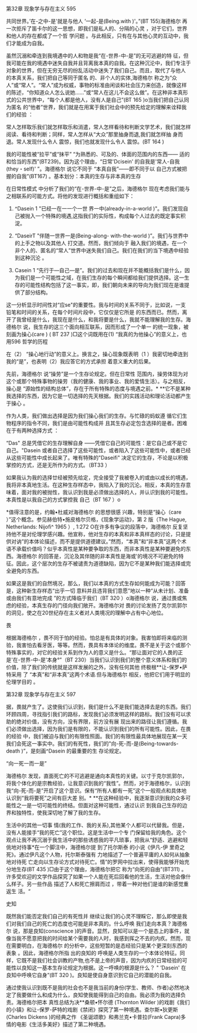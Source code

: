 第32章 现象学与存在主义 595

共同世界。’在-之中-是'就是与他人 ’一起-是(Being.with  )'。”(BT 155)海德格尔 再一次拒斥了笛卡尔的这一思想，即我们是私人的、分隔的心灵 ，对于它们，世界和他人的存在都成了一个哲 学问题 。与此相反，只有在与其他心灵的互动中，我们才能成为自我。

虽然沉溺和牵连到我境遇中的人和物是我“在-世界-中-是”的无可逃避的特 征，但我可能在我的境遇中迷失自我并且背离我本真的自我。在这种沉沦中，我们专注于对象的世界，但在无穷无尽的纷乱活动中迷失了我们自己。而且，取代了与他人 的本真关系，我们把自己等同于匿名 的、非个人的实体,海德格尔 称之为“众人”或“常人”。“常人”成为权威，事物的标准由闲谈和社会压力来创造，就像这样的陈述，“你知道众人怎么说她……”或“常人在这儿不会这么做”。在这种非本真形式的公共世界中，“每个人都是他人，没有人是自己”(BT 165 )o当我们把自己认同为匿名 的“他者”世界，我们就是在用寓于我们社会中的预先给定的理解来诠释我们的经验 ：

常人怎样取乐我们就怎样取乐和消遣，常人怎样看待和判断文学艺术，我们就怎样阅读、看待和判断；同样，常人怎样从“大众”那里抽身而退,我们就怎样抽 身而退。常人发现什么令人 震惊，我们也就发现什么令人 震惊。(BT 164 )

我的可能性被“拉平”或“抹平” “为熟悉的、可及的、体面的范围内的东西—— 适的和恰当的东西”(BT239)。因为这个理由，“日常'Dcisein' 的自我是'常人-自我(they・self)' ”。海德格尔 说它不同于 “本真自我”——即不同于以 自己方式被把握的自我”(BT167) 。基本划分：本真的生存与非本真的生存

在日常性模式 中分析了我们的“在-世界-中-是”之后，海德格尔 现在考虑我们能与之相联系的可能方式。将他的发现进行概括和重组如下：

1. ^Dasein 1 "已经一在一一个一世 界一中(already-in-a-world )"。我们发现自己被抛入一个特殊的境遇,这指我们的实际性，构成每个人过去的既定事实积淀。

2. “DaseirT "伴随一世界一是(Being-along- with-the-world )”。我们与世界中的上手之物以及其他人 打交道。然而，我们倾向于 融入我们的境遇，在一个非个人的、匿名的“常人”世界中迷失我们自己。我们在我们的当下境遇中经验到这种沉沦 。

3. Casein 1 “先行于—自己—是”。我们的过去和现在并不能概括我们是什么，因为我们是一个可能性之域，在我们生存的每个瞬间都给我们提供选择。这一生存的可能性结构包括了这一事实，即，我们朝向未来的导向为我们现在是谁提供了部分结构。

这一分析显示时间性对“应se"的重要性。我与时间的关系不同于，比如说，一支铅笔和时间的关系，在每个时间片段中，它仅仅是它所是 的东西而已。然而，离开了我曾经是什么，我现在是什么，和我将要是什么，我就不能理解我的生存。海德格尔 说，我生存的这三个面向相互联系，因而形成了一个单一 的统一现象，被刻画为操心(care ) ( BT 237 )□这个词既用在(1) “我真的为他操心”的意义上，也用596 哲学的历程

在（2） “操心地行动”的意义上。换言之，操心现象既表明（1 ）我密切地牵连到我的“是”，也表明（2）我应答它的方式承担 着意义重大的后果。

先前，海德格尔 说“操劳”是一个生存论规定。但在日常性 范围内，操劳体现为对这个或那个特殊事物的操劳（我的健康、我的事业、我的爱情生活）。与之相反，操心是 “源始性的结构总体”，存在于所有特殊的态度与境遇之前。* **它不是某种我选择的东西，因为它是一切选择的先天根据。我们的实践活动和理论活动都产生于操心 。

作为人类，我们做出选择是因为我们操心我们的生存。与忙碌的蚂蚁遵 循它们生物程序的指令不同，我们是由可能性构成并 且其生存必定包含选择的是者。困难在于有两种选择方式 ：

“Das" 总是凭借它的生存理解自身 ——凭借它自己的可能性：是它自己或不是它自己。"Dasein 或者自己选择了这些可能性，或者陷入了这些可能性中，或者已经从这些可能性中成长起来了。唯有特殊的"Daseifi" 决定它的生存，不论是以积极掌控的方式，还是无所作为的方式。（BT33 ）

如果我认为我的选择廿经被预先给定，完全接受了我被卷入的或由以成长的境遇，我将非本真地生活。在这种生存样态中，我陷入了我的沉沦。相反，本真的生存意味着，面对我的被抛性，我认识到我是必须做出选择的人，并认识到我的可能性。本真性是以我自己的方式掌控我 自己（BT 167 ）o

*值得注意的是，约翰•杜威对海德格尔 的思想很感 兴趣，特别是“操心（care ）”这个概念。参见赫伯特•施皮格尔贝格，《现象学运动》，第 2 版（The Hague,  Netherlands:  Nijofi^ 1965 ）, 1:272 O在许多有争议的段落中，海德格尔 反复坚持他不是对伦理学感兴趣。他宣称，他对生存的本真和非本真样态的讨论，只是提供对讷”的本体论描述，而不是提供道德建议。”然而，“本真”和“非本真”这两个术语不承载价值吗？似乎本真性是某种要争取的东西，而非本真性是某种要避免的东西。海德格尔 的回答是，沉沦及其伴随的非本真性是海或'的境况不可避免的特征。因此，这个层次的生存不被谴责为道德缺陷，因为它不是某种我们能选择或完全避免的东西。

如果这是我们的自然境况，那么，我们以本真的方式生存如何能成为可能？回答是，这种新生存样态“出乎一切 意料并且违背我们意愿”地以一种“从未计划、准备或由我们有意地完成 ”的方式降临于我们（BT 320 ）o海德格尔 说，通过畏或焦虑的经验，本真生存的门径向我们敞开。海德格尔对 畏的讨论发扬了克尔凯郭尔的洞见，使之在20世纪存在主义者对人类境况的理解中占有中心地位。

畏

根据海德格尔 ，畏不同于怕的经验。怕总是有具体的对象。我害怕即将来临的测验，我害怕去看牙医，等等。然而，畏具有本体论的维度。畏不是关于这个或那个特殊事实的，对它的经验关系到作为人的意义是什么。“那让面对它的人畏的正是'在-世界-中-是’本身°”（BT 230）当我们认识到我们的整个意义体系和我们的价值，除了我们的传统就是这样发展的之外，没有任何其他 终极根**让-保罗•萨特采用 了 “本真”和“非本真”这两个术语.但与海德格尔 相反，他把它们用于明显的伦理学目的 。

第32章 现象学与存在主义 597

据，畏就产生了。这使我们认识到，我们是什么不是我们能选择去是的东西。我们环顾四周，寻找指引我们的路标，发现我们必须发明这样的路标。我们没有可以求助的绝对价值，没有方向，没有界限，前方没有展 现出来的路径让我们遵循。我们必须做出选择，因为我们是有限的，不能认识到我们的所有可能性。因此，在畏的经验 中，我们被迫与我们的有限性照面。我们的有限性最具体地展现在某一天我们会死这一事实中。我们的有死性，我们的"向-死-而-是(Being-towards-death  )”，是刻画^Dasein 的最重要的生 存论规定。

“向一死一而一是”

海德格尔 发现，直面死亡的不可逃避是通向本真性的关键。以寸于克尔凯郭尔，将我个体化的是宗教经验，让我意识到我的“我性”。然而，对于海德格尔，认识到我“向-死-而-是”开启了这个意识。保有“所有人都有一死”这个一般观点和具体地认识到“我将要死”之间有巨大差 别。* **在这种经验中，我逐渐意识到我的众多可能性之一是一切可能性的终结。但面对这种可能性，通过认识 到我自己生存的边界和独特性，使我深切地了解了我的生存。

生活中的其他一切事 情(我的工作、我的关系),其他某个人都可以代替我。但是，没有人能接手“我的死亡”这个职位。这是生活中一个专 门保留给我的角色。这个观点让我不再沉溺于我生活中的那些诱惑我的平凡琐事，把我从“舒适、逃避和轻佻地对待事*在一个脚注中，海德格尔提 到了托尔斯泰 的小说《伊凡-伊 里奇之死》。通过伊凡这个人物，托尔斯泰强有 力地描述了一个普遍平庸的人如何从抽象地对待死 亡走向以生存论方式对待死亡。情”的罗网中拉出来，使得我能够开始充分地生存(BT 435 )□由于这个理由，海德格尔把它 称为“向死的自由”(BT311) 。许多受欢迎的文学作品探究了如果一个人能在死后回看他的生活，生活对他会像什么样子。另一些作品 描述了人和死亡擦肩而过 ，带着一种对他们是谁的新感觉重返生 活。“

史知

既然我们能否定我们自己的有死性并 继续让我们的心灵不理睬它，那么即使是我们对我们自己的死亡的态度也可能是非本真的。什么呼唤 我们走向本真？海德格尔 说，那是良知(conscience  )的声音。显然，良知可以是一个是态上的事件，就像当我不愿意把我的时间给某个需要我的人时，我感到挥之不去的内疚。然而，现在需要明白，在海德格尔 的分析中，这些短暂的是态经验只是某个更深刻东西的表象 。因此，海德格尔所指 出的良知的 呼唤是人类生存的一个本体论特征。同样，它既不是我们社会训教的产物,也不是上帝的声音，因为内疚的日常经验的可能性以良知这一基本生存论规定为根据。这一呼唤的根源是什么？ " ’Dasein' 在良知中呼唤它自身”(BT 320 )。良知是使自身意识到它自己的潜能的自我。

通过使我认识到既不是我的社会也不是我当前的身份(学生、教师、作者)必然地决定了我要做什么和成为什么，良知使我能得到自己的自由。我必须为我的选择负责。海德格尔把本 真性总结为决**桑顿•怀尔德 (Thornton  Wilder )的戏剧《我们的小镇》和让-保罗-萨特的戏剧《禁闭》探究了第一种境遇。查尔斯•狄更斯(Charles  Dickens )的经典之作 《圣诞颂歌》和弗兰克•卡普拉(Frank  Capra)多情的电影《生活多美好》描述了第二种境遇。

